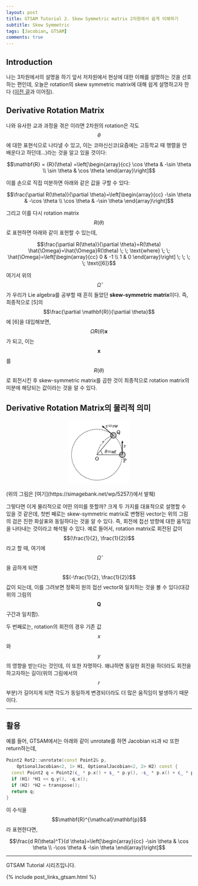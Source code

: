 ```yaml
---
layout: post
title: GTSAM Tutorial 2. Skew Symmetric matrix 2차원에서 쉽게 이해하기
subtitle: Skew Symmetric
tags: [Jacobian, GTSAM]
comments: true
---
```


## Introduction 

나는 3차원에서의 설명을 하기 앞서 저차원에서 현상에 대한 이해를 설명하는 것을 선호하는 편인데, 오늘은 rotation의 skew symmetric matrix에 대해 쉽게 설명하고자 한다 ([이전 글](https://limhyungtae.github.io/2024-12-01-GTSAM-Tutorial-1.-SE(2)-Transformation-matrix%EC%99%80-Jacobian-%EC%89%BD%EA%B2%8C-%EC%9D%B4%ED%95%B4%ED%95%98%EA%B8%B0/)과 이어짐).

## Derivative Rotation Matrix

나와 유사한 교과 과정을 겪은 이라면 2차원의 rotation은 각도 $$\theta$$에 대한 표현식으로 나타낼 수 있고, 이는 코마신신코(요즘에는 고등학교 때 행렬을 안 배운다고 하던데...)라는 것을 알고 있을 것이다:

$$\mathbf{R} = {R}(\theta) =\left[\begin{array}{cc}
\cos \theta & -\sin \theta \\
\sin \theta & \cos \theta
\end{array}\right]$$

이를 손으로 직접 미분하면 아래와 같은 값을 구할 수 있다:

$$\frac{\partial R(\theta)}{\partial \theta}=\left[\begin{array}{cc}
-\sin \theta & -\cos \theta \\
\cos \theta & -\sin \theta
\end{array}\right]$$

그리고 이를 다시 rotation matrix $$R(\theta)$$로 표현하면 아래와 같이 표현할 수 있는데, 

$$\frac{\partial R(\theta)}{\partial \theta}=R(\theta) \hat{\Omega}=\hat{\Omega}R(\theta) \; \; \text{where} \; \; \hat{\Omega}=\left[\begin{array}{cc}
0 & -1 \\
1 & 0
\end{array}\right]   \; \; \; \; \text{[6]}$$

여기서 위의 $$\hat{\Omega}$$가 우리가 Lie algebra를 공부할 때 흔히 들었던 **skew-symmetric matrix**이다. 
즉, 최종적으로 [5]의 $$\frac{\partial \mathbf{R}}{\partial \theta}$$에 [6]을 대입해보면, $$\hat{\Omega}R(\theta)\mathbf{x}$$가 되고, 이는 $$\mathbf{x}$$를 $$R(\theta)$$로 회전시킨 후 skew-symmetric matrix를 곱한 것이 최종적으로 rotation matrix의 미분에 해당되는 값이라는 것을 알 수 있다. 

## Derivative Rotation Matrix의 물리적 의미

<p align="center">
  <img src="/img/circular_motion.png" alt="Circular Motion">
</p>
(위의 그림은 [여기](https://simagebank.net/wp/5257/)에서 발췌)

그렇다면 이게 물리적으로 어떤 의미를 뜻할까?
크게 두 가지를 대표적으로 설명할 수 있을 것 같은데, 첫번 째로는 skew-symmetric matrix로 변형된 vector는 위의 그림의 검은 진한 화살표와 동일하다는 것을 알 수 있다.
즉, 회전에 접선 방향에 대한 움직임을 나타내는 것이라고 해석될 수 있다.
예로 들어서, rotation matrix로 회전된 값이 $$(\frac{1}{2}, \frac{1}{2})$$라고 할 때, 여기에 $$\hat{\Omega}$$을 곱하게 되면 $$(-\frac{1}{2}, \frac{1}{2})$$ 값이 되는데, 이를 그려보면 정확히 원의 접선 vector와 일치하는 것을 볼 수 있다(대강 위의 그림의 $$\mathbf{Q}$$ 구간과 일치함).

두 번째로는, rotation의 회전의 경우 기존 값 $$x$$와 $$y$$의 영향을 받는다는 것인데, 이 또한 자명하다.
왜냐하면 동일한 회전을 하더라도 회전을 하고자하는 길이(위의 그림에서의 $$r$$ 부분)가 길어지게 되면 각도가 동일하게 변경되더라도 더 많은 움직임이 발생하기 때문이다.

--- 

## 활용

예를 들어, GTSAM에서는 아래와 같이 unrotate를 하면 Jacobian `H1`과 `H2` 또한 return하는데,

```cpp
Point2 Rot2::unrotate(const Point2& p,
    OptionalJacobian<2, 1> H1, OptionalJacobian<2, 2> H2) const {
  const Point2 q = Point2(c_ * p.x() + s_ * p.y(), -s_ * p.x() + c_ * p.y());
  if (H1) *H1 << q.y(), -q.x();
  if (H2) *H2 = transpose();
  return q;
}
```

이 수식을 $$\mathbf{R}^{\mathcal}\mathbf{p}$$라 표현한다면, 

$$\frac{d R(\theta)^T}{d \theta}=\left[\begin{array}{cc}
-\sin \theta & \cos \theta \\
-\cos \theta & -\sin \theta
\end{array}\right]$$

---

GTSAM Tutorial 시리즈입니다.

{% include post_links_gtsam.html %}